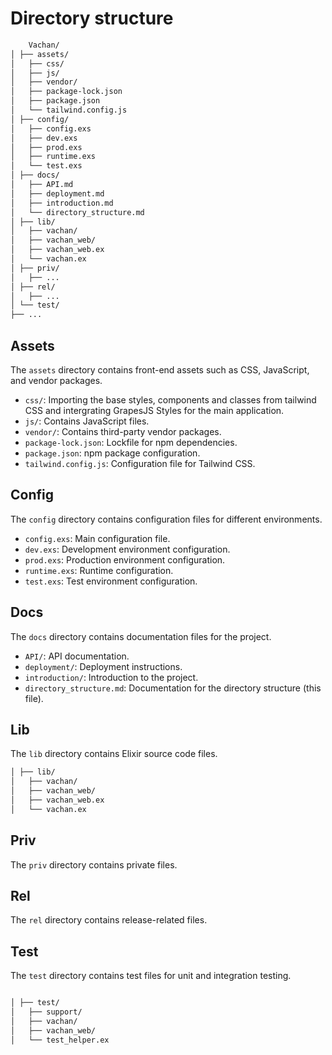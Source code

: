 # Directory structure


~~~bash 
	Vachan/ 
│ ├── assets/  
│ 	├── css/  
│ 	├── js/  
│ 	├── vendor/  
│ 	├── package-lock.json  
│ 	├── package.json  
│ 	└── tailwind.config.js 
│ ├── config/  
│ 	├── config.exs  
│ 	├── dev.exs  
│ 	├── prod.exs  
│ 	├── runtime.exs  
│ 	└── test.exs  
│ ├── docs/  
│ 	├── API.md  
│ 	├── deployment.md  
│ 	├── introduction.md  
│ 	└── directory_structure.md  
│ ├── lib/  
│ 	├── vachan/
│ 	├── vachan_web/ 
│ 	├── vachan_web.ex  
│ 	└── vachan.ex    
│ ├── priv/  
│ 	├── ...  
│ ├── rel/  
│ 	├── ...  
│ └── test/  
├── ...
~~~


## Assets

The `assets` directory contains front-end assets such as CSS, JavaScript, and vendor packages.

- `css/`: Importing the base styles, components and classes from tailwind CSS and intergrating GrapesJS Styles for the main application.
- `js/`: Contains JavaScript files.
- `vendor/`: Contains third-party vendor packages.
- `package-lock.json`: Lockfile for npm dependencies.
- `package.json`: npm package configuration.
- `tailwind.config.js`: Configuration file for Tailwind CSS.

## Config

The `config` directory contains configuration files for different environments.

- `config.exs`: Main configuration file.
- `dev.exs`: Development environment configuration.
- `prod.exs`: Production environment configuration.
- `runtime.exs`: Runtime configuration.
- `test.exs`: Test environment configuration.

## Docs

The `docs` directory contains documentation files for the project.

- `API/`: API documentation.
- `deployment/`: Deployment instructions.
- `introduction/`: Introduction to the project.
- `directory_structure.md`: Documentation for the directory structure (this file).

## Lib

The `lib` directory contains Elixir source code files.

~~~bash
│ ├── lib/  
│ 	├── vachan/
│ 	├── vachan_web/ 
│ 	├── vachan_web.ex  
│ 	└── vachan.ex   
~~~

## Priv

The `priv` directory contains private files.

## Rel

The `rel` directory contains release-related files.

## Test

The `test` directory contains test files for unit and integration testing.


~~~bash 

│ ├── test/  
│ 	├── support/
│ 	├── vachan/ 
│ 	├── vachan_web/ 
│ 	└── test_helper.ex   
~~~